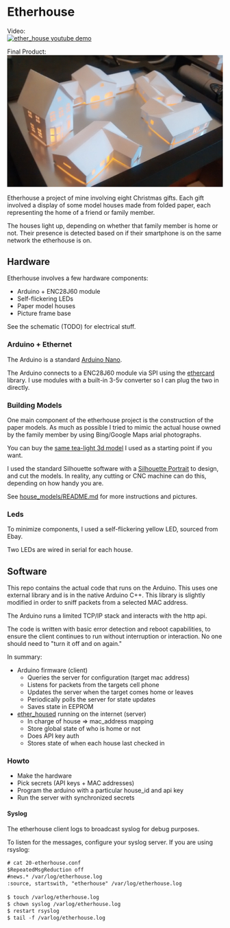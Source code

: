 # Etherhouse

Video:<br>
[![ether_house youtube demo](https://i.ytimg.com/vi/jgjrnxz6gm8/0.jpg)](https://www.youtube.com/watch?v=jgjrnxz6gm8)

Final Product:<br>
![ether_houses](https://raw.githubusercontent.com/solarkennedy/ether_house/master/house_models/Frame/final_display.jpg)

Etherhouse a project of mine involving eight Christmas gifts.
Each gift involved a display of some model houses made from folded
paper, each representing the home of a friend or family member.

The houses light up, depending on whether that family member is
home or not. Their presence is detected based on if their smartphone
is on the same network the etherhouse is on.

## Hardware

Etherhouse involves a few hardware components:

* Arduino + ENC28J60 module
* Self-flickering LEDs
* Paper model houses
* Picture frame base

See the schematic (TODO) for electrical stuff.

### Arduino + Ethernet

The Arduino is a standard [Arduino Nano](http://arduino.cc/en/Main/arduinoBoardNano).

The Arduino connects to a ENC28J60 module via SPI using the [ethercard](https://github.com/jcw/ethercard)
library. I use modules with a built-in 3-5v converter so I can plug the two in directly.

### Building Models

One main component of the etherhouse project is the construction of the paper
models. As much as possible I tried to mimic the actual house owned by the
family member by using Bing/Google Maps arial photographs.

You can buy the
[same tea-light 3d model](http://www.silhouettedesignstore.com/?page=view-shape&id=69143)
 I used as a starting point if you want. 

I used the standard Silhouette software with a 
[Silhouette Portrait](http://www.silhouetteamerica.com/shop/machines/portrait)
to design, and cut the models. In reality, any cutting or CNC machine can do
this, depending on how handy you are.

See [house_models/README.md](https://github.com/solarkennedy/ether_house/tree/master/house_models/README.md)
for more instructions and pictures.

### Leds

To minimize components, I used a self-flickering yellow LED, sourced from Ebay.

Two LEDs are wired in serial for each house.

## Software

This repo contains the actual code that runs on the Arduino. 
This uses one external library and is in the native Arduino C++. This library
is slightly modified in order to sniff packets from a selected MAC address.

The Arduino runs a limited TCP/IP stack and interacts with the http api.

The code is written with basic error detection and reboot capabilities, to ensure
the client continues to run without interruption or interaction. No one should
need to "turn it off and on again."

In summary:

* Arduino firmware (client)
  * Queries the server for configuration (target mac address)
  * Listens for packets from the targets cell phone
  * Updates the server when the target comes home or leaves
  * Periodically polls the server for state updates
  * Saves state in EEPROM
* [ether\_housed](https://github.com/solarkennedy/ether_housed) running on the internet (server)
  * In charge of house => mac\_address mapping
  * Store global state of who is home or not
  * Does API key auth
  * Stores state of when each house last checked in

### Howto

* Make the hardware
* Pick secrets (API keys + MAC addresses)
* Program the arduino with a particular house\_id and api key
* Run the server with synchronized secrets

#### Syslog

The etherhouse client logs to broadcast syslog for debug purposes.

To listen for the messages, configure your syslog server. If you are using
rsyslog:

```
# cat 20-etherhouse.conf 
$RepeatedMsgReduction off
#news.* /var/log/etherhouse.log
:source, startswith, "etherhouse" /var/log/etherhouse.log

$ touch /varlog/etherhouse.log
$ chown syslog /varlog/etherhouse.log
$ restart rsyslog
$ tail -f /varlog/etherhouse.log
```

